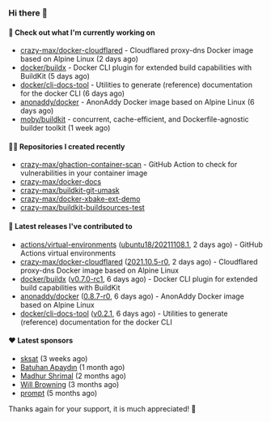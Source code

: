 ### Hi there 👋

#### 👷 Check out what I'm currently working on

- [crazy-max/docker-cloudflared](https://github.com/crazy-max/docker-cloudflared) - Cloudflared proxy-dns Docker image based on Alpine Linux (2 days ago)
- [docker/buildx](https://github.com/docker/buildx) - Docker CLI plugin for extended build capabilities with BuildKit (5 days ago)
- [docker/cli-docs-tool](https://github.com/docker/cli-docs-tool) - Utilities to generate (reference) documentation for the docker CLI (6 days ago)
- [anonaddy/docker](https://github.com/anonaddy/docker) - AnonAddy Docker image based on Alpine Linux (6 days ago)
- [moby/buildkit](https://github.com/moby/buildkit) - concurrent, cache-efficient, and Dockerfile-agnostic builder toolkit (1 week ago)

#### 👨‍💻 Repositories I created recently

- [crazy-max/ghaction-container-scan](https://github.com/crazy-max/ghaction-container-scan) - GitHub Action to check for vulnerabilities in your container image
- [crazy-max/docker-docs](https://github.com/crazy-max/docker-docs)
- [crazy-max/buildkit-git-umask](https://github.com/crazy-max/buildkit-git-umask)
- [crazy-max/docker-xbake-ext-demo](https://github.com/crazy-max/docker-xbake-ext-demo)
- [crazy-max/buildkit-buildsources-test](https://github.com/crazy-max/buildkit-buildsources-test)

#### 🚀 Latest releases I've contributed to

- [actions/virtual-environments](https://github.com/actions/virtual-environments) ([ubuntu18/20211108.1](https://github.com/actions/virtual-environments/releases/tag/ubuntu18%2F20211108.1), 2 days ago) - GitHub Actions virtual environments
- [crazy-max/docker-cloudflared](https://github.com/crazy-max/docker-cloudflared) ([2021.10.5-r0](https://github.com/crazy-max/docker-cloudflared/releases/tag/2021.10.5-r0), 2 days ago) - Cloudflared proxy-dns Docker image based on Alpine Linux
- [docker/buildx](https://github.com/docker/buildx) ([v0.7.0-rc1](https://github.com/docker/buildx/releases/tag/v0.7.0-rc1), 6 days ago) - Docker CLI plugin for extended build capabilities with BuildKit
- [anonaddy/docker](https://github.com/anonaddy/docker) ([0.8.7-r0](https://github.com/anonaddy/docker/releases/tag/0.8.7-r0), 6 days ago) - AnonAddy Docker image based on Alpine Linux
- [docker/cli-docs-tool](https://github.com/docker/cli-docs-tool) ([v0.2.1](https://github.com/docker/cli-docs-tool/releases/tag/v0.2.1), 6 days ago) - Utilities to generate (reference) documentation for the docker CLI

#### ❤️ Latest sponsors
- [sksat](https://github.com/sksat) (3 weeks ago)
- [Batuhan Apaydın](https://github.com/developer-guy) (1 month ago)
- [Madhur Shrimal](https://github.com/shrimalmadhur) (2 months ago)
- [Will Browning](https://github.com/willbrowningme) (3 months ago)
- [prompt](https://github.com/pr-mpt) (5 months ago)

Thanks again for your support, it is much appreciated! 🙏
